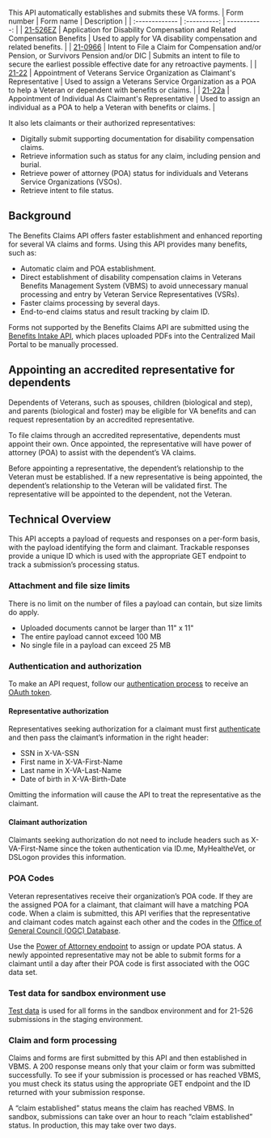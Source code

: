 This API automatically establishes and submits these VA forms.
| Form number       | Form name     | Description     |
| :------------- | :----------: | -----------: |
| [21-526EZ](https://www.va.gov/find-forms/about-form-21-526ez/) | Application for Disability Compensation and Related Compensation Benefits | Used to apply for VA disability compensation and related benefits. |
| [21-0966](https://www.va.gov/find-forms/about-form-21-0966/) | Intent to File a Claim for Compensation and/or Pension, or Survivors Pension and/or DIC | Submits an intent to file to secure the earliest possible effective date for any retroactive payments. |
| [21-22](https://www.va.gov/find-forms/about-form-21-22/) | Appointment of Veterans Service Organization as Claimant's Representative | Used to assign a Veterans Service Organization as a POA to help a Veteran or dependent with benefits or claims. |
| [21-22a](https://www.va.gov/find-forms/about-form-21-22a/) | Appointment of Individual As Claimant's Representative | Used to assign an individual as a POA to help a Veteran with benefits or claims. |

It also lets claimants or their authorized representatives:
 - Digitally submit supporting documentation for disability compensation claims.
 - Retrieve information such as status for any claim, including pension and burial.
 - Retrieve power of attorney (POA) status for individuals and Veterans Service Organizations (VSOs).
 - Retrieve intent to file status.

## Background
The Benefits Claims API offers faster establishment and enhanced reporting for several VA claims and forms. Using this API provides many benefits, such as:

 - Automatic claim and POA establishment.
 - Direct establishment of disability compensation claims in Veterans Benefits Management System (VBMS) to avoid unnecessary manual processing and entry by Veteran Service Representatives (VSRs).
 - Faster claims processing by several days.
 - End-to-end claims status and result tracking by claim ID.

Forms not supported by the Benefits Claims API are submitted using the [Benefits Intake API](https://developer.va.gov/explore/benefits/docs/benefits?version=current), which places uploaded PDFs into the Centralized Mail Portal to be manually processed.

## Appointing an accredited representative for dependents
Dependents of Veterans, such as spouses, children (biological and step), and parents (biological and foster) may be eligible for VA benefits and can request representation by an accredited representative.

To file claims through an accredited representative, dependents must appoint their own. Once appointed, the representative will have power of attorney (POA) to assist with the dependentʼs VA claims.

Before appointing a representative, the dependentʼs relationship to the Veteran must be established. If a new representative is being appointed, the dependentʼs relationship to the Veteran will be validated first. The representative will be appointed to the dependent, not the Veteran.

## Technical Overview
This API accepts a payload of requests and responses on a per-form basis, with the payload identifying the form and claimant. Trackable responses provide a unique ID which is used with the appropriate GET endpoint to track a submission’s processing status.

### Attachment and file size limits
There is no limit on the number of files a payload can contain, but size limits do apply.
 - Uploaded documents cannot be larger than 11" x 11"
 - The entire payload cannot exceed 100 MB
 - No single file in a payload can exceed 25 MB

### Authentication and authorization
To make an API request, follow our [authentication process](https://developer.va.gov/explore/api/benefits-claims/authorization-code) to receive an [OAuth token](https://oauth.net/2/).

#### Representative authorization
Representatives seeking authorization for a claimant must first [authenticate](https://developer.va.gov/explore/api/benefits-claims/authorization-code) and then pass the claimant’s information in the right header:
 - SSN in X-VA-SSN
 - First name in X-VA-First-Name
 - Last name in X-VA-Last-Name
 - Date of birth in X-VA-Birth-Date

Omitting the information will cause the API to treat the representative as the claimant.

#### Claimant authorization
Claimants seeking authorization do not need to include headers such as X-VA-First-Name since the token authentication via ID.me, MyHealtheVet, or DSLogon provides this information.

### POA Codes
Veteran representatives receive their organization’s POA code. If they are the assigned POA for a claimant, that claimant will have a matching POA code. When a claim is submitted, this API verifies that the representative and claimant codes match against each other and the codes in the [Office of General Council (OGC) Database](https://www.va.gov/ogc/apps/accreditation/index.asp).

Use the [Power of Attorney endpoint](#operations-Power_of_Attorney-post2122) to assign or update POA status. A newly appointed representative may not be able to submit forms for a claimant until a day after their POA code is first associated with the OGC data set.

### Test data for sandbox environment use
[Test data](https://developer.va.gov/explore/api/benefits-claims/test-users/2671/f1097c9772b447bb755b26dcd3e652aecad632389a28f0e19a7ebb082808db39) is used for all forms in the sandbox environment and for 21-526 submissions in the staging environment.

### Claim and form processing
Claims and forms are first submitted by this API and then established in VBMS. A 200 response means only that your claim or form was submitted successfully. To see if your submission is processed or has reached VBMS, you must check its status using the appropriate GET endpoint and the ID returned with your submission response.

A “claim established” status means the claim has reached VBMS. In sandbox, submissions can take over an hour to reach “claim established” status. In production, this may take over two days.
